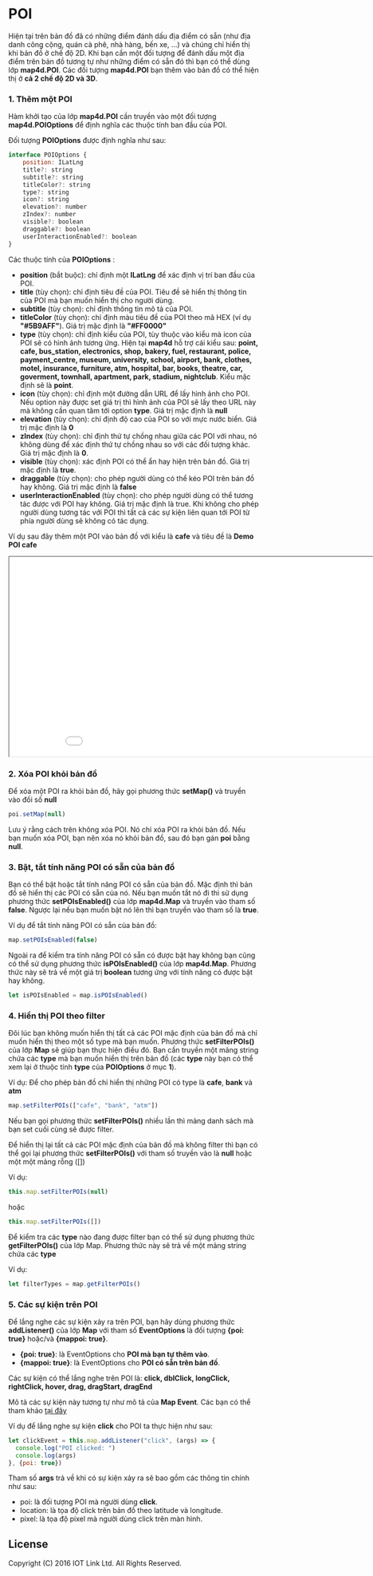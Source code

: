 # POI

Hiện tại trên bản đồ đã có những điểm đánh dấu địa điểm có sẵn (như địa danh công cộng, quán cà phê, nhà hàng, bến xe, ...)
và chúng chỉ hiển thị khi bản đồ ở chế độ 2D. Khi bạn cần một đối tượng để đánh dấu một địa điểm trên bản đồ tương tự như
những điểm có sẵn đó thì bạn có thể dùng lớp **map4d.POI**. Các đối tượng **map4d.POI** bạn thêm vào bản đồ có thể hiện thị
ở **cả 2 chế độ 2D và 3D**.

### 1. Thêm một POI

Hàm khởi tạo của lớp **map4d.POI** cần truyền vào một đối tượng **map4d.POIOptions** để định nghĩa các thuộc tính ban đầu của
POI.

Đối tượng **POIOptions** được định nghĩa như sau:

```javascript
interface POIOptions {
    position: ILatLng
    title?: string
    subtitle?: string
    titleColor?: string
    type?: string
    icon?: string
    elevation?: number
    zIndex?: number
    visible?: boolean
    draggable?: boolean
    userInteractionEnabled?: boolean
}
```

Các thuộc tính của **POIOptions** :
- **position** (bắt buộc): chỉ định một **ILatLng** để xác định vị trí ban đầu của POI.
- **title** (tùy chọn): chỉ định tiêu đề của POI. Tiêu đề sẽ hiển thị thông tin của POI mà bạn muốn hiển thị cho người dùng.
- **subtitle** (tùy chọn): chỉ định thông tin mô tả của POI.
- **titleColor** (tùy chọn): chỉ định màu tiêu đề của POI theo mã HEX (ví dụ **"#5B9AFF"**). Giá trị mặc định là **"#FF0000"**
- **type** (tùy chọn): chỉ định kiểu của POI, tùy thuộc vào kiểu mà icon của POI sẽ có hình ảnh tương ứng. Hiện tại **map4d**
hỗ trợ cái kiểu sau: **point, cafe, bus_station, electronics, shop, bakery, fuel, restaurant, police, payment_centre, museum,
university, school, airport, bank, clothes, motel, insurance, furniture, atm, hospital, bar, books, theatre, car, goverment,
townhall, apartment, park, stadium, nightclub**. Kiểu mặc định sẽ là **point**.
- **icon** (tùy chọn): chỉ định một đường dẫn URL để lấy hình ảnh cho POI. Nếu option này được set giá trị thì hình ảnh của
POI sẽ lấy theo URL này mà không cần quan tâm tới option **type**. Giá trị mặc định là **null**
- **elevation** (tùy chọn): chỉ định độ cao của POI so với mực nước biển. Giá trị mặc định là **0**
- **zIndex** (tùy chọn): chỉ định thứ tự chồng nhau giữa các POI với nhau, nó không dùng để xác định thứ tự chồng nhau
so với các đối tượng khác. Giá trị mặc định là **0**.
- **visible** (tùy chọn): xác định POI có thể ẩn hay hiện trên bản đồ. Giá trị mặc định là **true**.
- **draggable** (tùy chọn): cho phép người dùng có thể kéo POI trên bản đồ hay không. Giá trị mặc định là **false**
- **userInteractionEnabled** (tùy chọn): cho phép người dùng có thể tương tác được với POI hay không. Giá trị mặc định
là true. Khi không cho phép người dùng tương tác với POI thì tất cả các sự kiện liên quan tới POI từ phía người dùng
sẽ không có tác dụng.

Ví dụ sau đây thêm một POI vào bản đồ với kiểu là **cafe** và tiêu đề là **Demo POI cafe**

<iframe src="//jsfiddle.net/duydung2007/eydj4op6/14/embedded/" style="min-width: 914px;" height="400px"></iframe>

### 2. Xóa POI khỏi bản đồ

Để xóa một POI ra khỏi bản đồ, hãy gọi phương thức **setMap()** và truyền vào đối số __null__

```javascript
poi.setMap(null)
```

Lưu ý rằng cách trên không xóa POI. Nó chỉ xóa POI ra khỏi bản đồ. Nếu bạn muốn xóa POI, bạn nên xóa nó khỏi bản đồ,
sau đó bạn gán **poi** bằng __null__.

### 3. Bật, tắt tính năng POI có sẵn của bản đồ

Bạn có thể bật hoặc tắt tính năng POI có sẵn của bản đồ. Mặc định thì bản đồ sẽ hiển thị các POI có sẵn của nó. Nếu bạn
muốn tắt nó đi thì sử dụng phương thức **setPOIsEnabled()** của lớp **map4d.Map** và truyền vào tham số **false**. Ngược
lại nếu bạn muốn bật nó lên thì bạn truyền vào tham số là **true**.

Ví dụ để tắt tính năng POI có sẵn của bản đồ:

```javascript
map.setPOIsEnabled(false)
```

Ngoài ra để kiểm tra tính năng POI có sẵn có được bật hay không bạn cũng có thể sử dụng phương thức **isPOIsEnabled()**
của lớp **map4d.Map**. Phương thức này sẽ trả về một giá trị **boolean** tương ứng với tính năng có được bật hay không.

```javascript
let isPOIsEnabled = map.isPOIsEnabled()
```

### 4. Hiển thị POI theo filter

Đôi lúc bạn không muốn hiển thị tất cả các POI mặc định của bản đồ mà chỉ muốn hiển thị theo một số type mà bạn muốn.
Phương thức **setFilterPOIs()** của lớp **Map** sẽ giúp bạn thực hiện điều đó. Bạn cần truyền một mảng string chứa các
**type** mà bạn muốn hiển thị trên bản đồ (các **type** này bạn có thể xem lại ở thuộc tính **type** của **POIOptions**
ở mục **1**).

Ví dụ: Để cho phép bản đồ chỉ hiển thị những POI có type là **cafe**, **bank** và **atm**

```javascript
map.setFilterPOIs(["cafe", "bank", "atm"])
```

Nếu bạn gọi phương thức **setFilterPOIs()** nhiều lần thì mảng danh sách mà bạn set cuối cùng sẽ được filter.

Để hiển thị lại tất cả các POI mặc định của bản đồ mà không filter thì bạn có thể gọi lại phương thức **setFilterPOIs()**
với tham số truyền vào là **null** hoặc một một mảng rỗng ([])

Ví dụ:

```javascript
this.map.setFilterPOIs(null)
``` 

hoặc

```javascript
this.map.setFilterPOIs([])
```

Để kiểm tra các **type** nào đang được filter bạn có thể sử dụng phương thức **getFilterPOIs()** của lớp Map. Phương
thức này sẽ trả về một mảng string chứa các **type**

Ví dụ:

```javascript
let filterTypes = map.getFilterPOIs()
```

### 5. Các sự kiện trên POI

Để lắng nghe các sự kiện xảy ra trên POI, bạn hãy dùng phương thức **addListener()** của lớp **Map** với tham số **EventOptions**
là đối tượng **{poi: true}** hoặc/và **{mappoi: true}**.

- **{poi: true}**: là EventOptions cho **POI mà bạn tự thêm vào**.
- **{mappoi: true}**: là EventOptions cho **POI có sẵn trên bản đồ**.

Các sự kiện có thể lắng nghe trên POI là: **click, dblClick, longClick, rightClick, hover, drag, dragStart, dragEnd**

Mô tả các sự kiện này tương tự như mô tả của **Map Event**. Các bạn có thể tham khảo [tại đây](guides/map-events.md)

Ví dụ để lắng nghe sự kiện **click** cho POI ta thực hiện như sau:

```javascript
let clickEvent = this.map.addListener("click", (args) => {
  console.log("POI clicked: ")
  console.log(args)
}, {poi: true})
```

Tham số **args** trả về khi có sự kiện xảy ra sẽ bao gồm các thông tin chính như sau:
- poi: là đối tượng POI mà người dùng **click**.
- location: là tọa độ click trên bản đồ theo latitude và longitude.
- pixel: là tọa độ pixel mà người dùng click trên màn hình.

License
-------

Copyright (C) 2016 IOT Link Ltd. All Rights Reserved.

